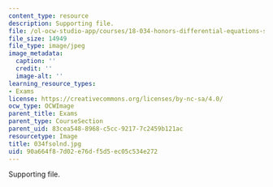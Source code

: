 ```yaml
---
content_type: resource
description: Supporting file.
file: /ol-ocw-studio-app/courses/18-034-honors-differential-equations-spring-2004/90a664f87d02e76df5d5ec05c534e272_034fsolnd.jpg
file_size: 14949
file_type: image/jpeg
image_metadata:
  caption: ''
  credit: ''
  image-alt: ''
learning_resource_types:
- Exams
license: https://creativecommons.org/licenses/by-nc-sa/4.0/
ocw_type: OCWImage
parent_title: Exams
parent_type: CourseSection
parent_uid: 83cea548-8968-c5cc-9217-7c2459b121ac
resourcetype: Image
title: 034fsolnd.jpg
uid: 90a664f8-7d02-e76d-f5d5-ec05c534e272
---
```

Supporting file.